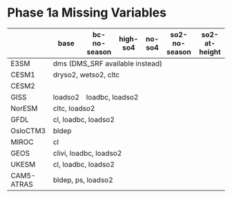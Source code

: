 # Phase 1a Missing Variables
<table>
<thead>
  <tr>
    <th></th>
    <th>base</th>
    <th>bc-no-season</th>
    <th>high-so4</th>
    <th>no-so4</th>
    <th>so2-no-season</th>
    <th>so2-at-height</th>
  </tr>
</thead>
<tbody>
  <tr>
    <td>E3SM</td>
    <td colspan="6">dms (DMS_SRF available instead)</td>
  </tr>
  <tr>
    <td>CESM1</td>
    <td colspan="6">dryso2, wetso2, cltc</td>
  </tr>
  <tr>
    <td>CESM2</td>
    <td colspan="6"></td>
  </tr>
  <tr>
    <td>GISS</td>
    <td>loadso2</td>
    <td colspan="5">loadbc, loadso2</td>
  </tr>
  <tr>
    <td>NorESM</td>
    <td colspan="6">cltc, loadso2</td>
  </tr>
  <tr>
    <td>GFDL</td>
    <td colspan="6">cl, loadbc, loadso2</td>
  </tr>
  <tr>
    <td>OsloCTM3</td>
    <td colspan="6">bldep</td>
  </tr>
  <tr>
    <td>MIROC</td>
    <td colspan="6">cl</td>
  </tr>
  <tr>
    <td>GEOS</td>
    <td colspan="6">clivi, loadbc, loadso2</td>
  </tr>
  <tr>
    <td>UKESM</td>
    <td colspan="6">cl, loadbc, loadso2</td>
  </tr>
  <tr>
    <td>CAM5-ATRAS</td>
    <td colspan="6">bldep, ps, loadso2</td>
  </tr>
</tbody>
</table>
